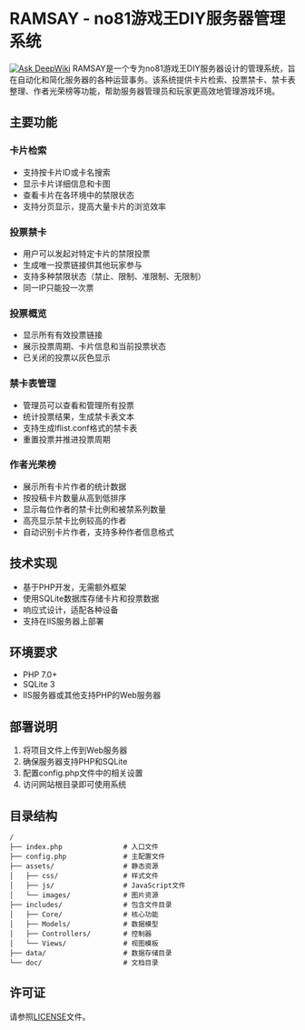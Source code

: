 # RAMSAY - no81游戏王DIY服务器管理系统

[![Ask DeepWiki](https://deepwiki.com/badge.svg)](https://deepwiki.com/amarillonmc/n81ramsay)
RAMSAY是一个专为no81游戏王DIY服务器设计的管理系统，旨在自动化和简化服务器的各种运营事务。该系统提供卡片检索、投票禁卡、禁卡表整理、作者光荣榜等功能，帮助服务器管理员和玩家更高效地管理游戏环境。

## 主要功能

### 卡片检索
- 支持按卡片ID或卡名搜索
- 显示卡片详细信息和卡图
- 查看卡片在各环境中的禁限状态
- 支持分页显示，提高大量卡片的浏览效率

### 投票禁卡
- 用户可以发起对特定卡片的禁限投票
- 生成唯一投票链接供其他玩家参与
- 支持多种禁限状态（禁止、限制、准限制、无限制）
- 同一IP只能投一次票

### 投票概览
- 显示所有有效投票链接
- 展示投票周期、卡片信息和当前投票状态
- 已关闭的投票以灰色显示

### 禁卡表管理
- 管理员可以查看和管理所有投票
- 统计投票结果，生成禁卡表文本
- 支持生成lflist.conf格式的禁卡表
- 重置投票并推进投票周期

### 作者光荣榜
- 展示所有卡片作者的统计数据
- 按投稿卡片数量从高到低排序
- 显示每位作者的禁卡比例和被禁系列数量
- 高亮显示禁卡比例较高的作者
- 自动识别卡片作者，支持多种作者信息格式

## 技术实现

- 基于PHP开发，无需额外框架
- 使用SQLite数据库存储卡片和投票数据
- 响应式设计，适配各种设备
- 支持在IIS服务器上部署

## 环境要求

- PHP 7.0+
- SQLite 3
- IIS服务器或其他支持PHP的Web服务器

## 部署说明

1. 将项目文件上传到Web服务器
2. 确保服务器支持PHP和SQLite
3. 配置config.php文件中的相关设置
4. 访问网站根目录即可使用系统

## 目录结构

```
/
├── index.php               # 入口文件
├── config.php              # 主配置文件
├── assets/                 # 静态资源
│   ├── css/                # 样式文件
│   ├── js/                 # JavaScript文件
│   └── images/             # 图片资源
├── includes/               # 包含文件目录
│   ├── Core/               # 核心功能
│   ├── Models/             # 数据模型
│   ├── Controllers/        # 控制器
│   └── Views/              # 视图模板
├── data/                   # 数据存储目录
└── doc/                    # 文档目录
```

## 许可证

请参照[LICENSE](LICENSE)文件。
